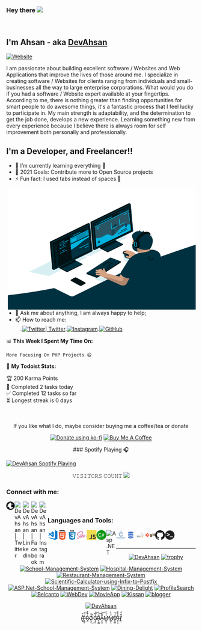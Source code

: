 ### Hey there <img src="https://media.giphy.com/media/hvRJCLFzcasrR4ia7z/giphy.gif" width="25px">
<br />

## I'm Ahsan - aka [DevAhsan][website] 
[![Website](https://img.shields.io/website?label=itechsolution.xyz&style=for-the-badge&url=https%3A%2F%2Fitechsolution.xyz)](https://itechsolution.xyz)

I am passionate about building excellent software / Websites and Web Applications that improve the lives of those around me. I specialize in creating software / Websites for clients ranging from individuals and small-businesses all the way to large enterprise corporations. What would you do if you had a software / Website expert available at your fingertips. According to me, there is nothing greater than finding opportunities for smart people to do awesome things, it's a fantastic process that I feel lucky to participate in. My main strength is adaptability, and the determination to get the job done, develops a new experience. Learning something new from every experience because I believe there is always room for self improvement both personally and professionally.

## I'm a Developer, and Freelancer!!

- 🌱 I’m currently learning everything 🤣
- 🥅 2021 Goals: Contribute more to Open Source projects
- ⚡ Fun fact: I used tabs instead of spaces 🤞

<img align="right" alt="GIF" src="./PROGRAMMING.gif" width="500" height="320" />

- 💬 Ask me about anything, I am always happy to help;
- 📫 How to reach me:<br>
&emsp;<a href="https://twitter.com/AHSAN30228618">
  <img align="center" alt="Twitter| Twitter" width="22px" src="https://cdn.jsdelivr.net/npm/simple-icons@v3/icons/twitter.svg" />
</a> <a href="https://www.instagram.com/ahankhn/">
  <img align="center" alt="Instagram" width="22px" src="https://cdn.jsdelivr.net/npm/simple-icons@v3/icons/instagram.svg" />
</a> <a href="https://github.com/Ahsan804">
  <img align="center" alt="GitHub" width="22px" src="https://cdn.jsdelivr.net/npm/simple-icons@3.5.0/icons/github.svg" />
</a>

📊 **This Week I Spent My Time On:**
<!--START_SECTION:waka-->
```text
More Focusing On PHP Projects 😃
```
<!--END_SECTION:waka-->

🚧 **My Todoist Stats:**
<!-- TODO-IST:START -->
🏆  200 Karma Points           
🌸  Completed 2 tasks today           
✅  Completed 12 tasks so far           
⏳  Longest streak is 0 days
<!-- TODO-IST:END -->
<br />

<p align="center"> If you like what I do, maybe consider buying me a coffee/tea or donate </p>
<p align="center">
<a href="https://ko-fi.com/Devahsan"><img alt="Donate using ko-fi" src="https://www.ko-fi.com/img/githubbutton_sm.svg"></a>
<a href="https://www.buymeacoffee.com/DevAhsan" target="buymeacoffee"><img src="https://www.buymeacoffee.com/assets/img/custom_images/orange_img.png" alt="Buy Me A Coffee" style="height: 41px !important;width: 174px !important;box-shadow: 0px 3px 2px 0px rgba(190, 190, 190, 0.5) !important;-webkit-box-shadow: 0px 3px 2px 0px rgba(190, 190, 190, 0.5) !important;" ></a>
</p>


<p align="center">
### Spotify Playing 🎧

[<img src="https://now-playing-codestackr.vercel.app/api/spotify-playing" alt="DevAhsan Spotify Playing" width="350" />](https://open.spotify.com/playlist/1S6wQlLBxCk5TCVthSfWO0)<p align="center"> 
 𝚅𝙸𝚂𝙸𝚃𝙾𝚁𝚂 𝙲𝙾𝚄𝙽𝚃
 <img src="https://profile-counter.glitch.me/Ahsan804/count.svg" />
</p>


### Connect with me:

[<img align="left" alt="Itechsolution.com" width="22px" src="https://raw.githubusercontent.com/iconic/open-iconic/master/svg/globe.svg" />][website]
[<img align="left" alt="DevAhsan | Twitter" width="22px" src="https://cdn.jsdelivr.net/npm/simple-icons@v3/icons/twitter.svg" />][twitter]
[<img align="left" alt="DevAhsan | LinkedIn" width="22px" src="https://cdn.jsdelivr.net/npm/simple-icons@v3/icons/linkedin.svg" />][linkedin]
[<img align="left" alt="DevAhsan | Facebook" width="22px" src="https://cdn.jsdelivr.net/npm/simple-icons@v3/icons/facebook.svg" />][facebook]
[<img align="left" alt="DevAhsan | Instagram" width="22px" src="https://cdn.jsdelivr.net/npm/simple-icons@v3/icons/instagram.svg" />][instagram]

<br />

### Languages and Tools:

<img align="left" alt="Visual Studio Code" width="26px" src="https://raw.githubusercontent.com/github/explore/80688e429a7d4ef2fca1e82350fe8e3517d3494d/topics/visual-studio-code/visual-studio-code.png" />
<img align="left" alt="HTML5" width="26px" src="https://raw.githubusercontent.com/github/explore/80688e429a7d4ef2fca1e82350fe8e3517d3494d/topics/html/html.png" />
<img align="left" alt="CSS3" width="26px" src="https://raw.githubusercontent.com/github/explore/80688e429a7d4ef2fca1e82350fe8e3517d3494d/topics/css/css.png" />
<img align="left" alt="Sass" width="26px" src="https://raw.githubusercontent.com/github/explore/80688e429a7d4ef2fca1e82350fe8e3517d3494d/topics/sass/sass.png" />
<img align="left" alt="JavaScript" width="26px" src="https://raw.githubusercontent.com/github/explore/80688e429a7d4ef2fca1e82350fe8e3517d3494d/topics/javascript/javascript.png" />
<img align="left" alt="C#" width="26px" src="https://raw.githubusercontent.com/github/explore/80688e429a7d4ef2fca1e82350fe8e3517d3494d/topics/csharp/csharp.png" />
<img align="left" alt="Asp .NET" width="26px" src="https://www.c-sharpcorner.com/UploadFile/MinorCatImages/asp-dot-net-programming_060516203.png.ashx?width=100%&heigt=100%" />
<img align="left" alt="C" width="26px" src="https://raw.githubusercontent.com/github/explore/80688e429a7d4ef2fca1e82350fe8e3517d3494d/topics/c/c.png" />
<img align="left" alt="SQL" width="26px" src="https://raw.githubusercontent.com/github/explore/80688e429a7d4ef2fca1e82350fe8e3517d3494d/topics/sql/sql.png" />
<img align="left" alt="MySQL" width="26px" src="https://raw.githubusercontent.com/github/explore/80688e429a7d4ef2fca1e82350fe8e3517d3494d/topics/mysql/mysql.png" />
<img align="left" alt="Git" width="26px" src="https://raw.githubusercontent.com/github/explore/80688e429a7d4ef2fca1e82350fe8e3517d3494d/topics/git/git.png" />
<img align="left" alt="GitHub" width="26px" src="https://raw.githubusercontent.com/github/explore/78df643247d429f6cc873026c0622819ad797942/topics/github/github.png" />
<img align="left" alt="Terminal" width="26px" src="https://raw.githubusercontent.com/github/explore/80688e429a7d4ef2fca1e82350fe8e3517d3494d/topics/terminal/terminal.png" />

<br />
<br />
<hr>

<p align="center"> 
<a href="https://github.com/Ahsan804"><img title="DevAhsan" src="https://github-readme-stats.vercel.app/api?username=ahsan804&show_icons=true&theme=vue-dark"></a>
<a href="https://github.com/Ahsan804"><img title="trophy" src="https://github-profile-trophy.vercel.app/?username=ahsan804&theme=monokai"></a>
</p>
<p align="center">
<a href="https://github.com/Ahsan804/School-Management-System"><img title="School-Management-System" src="https://github-readme-stats.vercel.app/api/pin/?username=ahsan804&repo=School-Management-System&theme=vue-dark"></a>
<a href="https://github.com/Ahsan804/Hospital-Management-System"><img title="Hospital-Management-System" src="https://github-readme-stats.vercel.app/api/pin/?username=Ahsan804&repo=Hospital-Management-System&theme=vue-dark"></a>
<a href="https://github.com/Ahsan804/Restaurant-Management-System"><img title="Restaurant-Management-System" src="https://github-readme-stats.vercel.app/api/pin/?username=Ahsan804&repo=Restaurant-Management-System&theme=vue-dark"></a>
<a href="https://github.com/Ahsan804/Scientific-Calculator-using-Infix-to-Postfix"><img title="Scientific-Calculator-using-Infix-to-Postfix" src="https://github-readme-stats.vercel.app/api/pin/?username=Ahsan804&repo=Scientific-Calculator-using-Infix-to-Postfix&theme=vue-dark"></a>
<a href="https://github.com/Ahsan804/ASP.Net-School-Management-System"><img title="ASP.Net-School-Management-System" src="https://github-readme-stats.vercel.app/api/pin/?username=Ahsan804&repo=ASP.Net-School-Management-System&theme=vue-dark"></a>
<a href="https://github.com/Ahsan804/Dining-Delight"><img title="Dining-Delight" src="https://github-readme-stats.vercel.app/api/pin/?username=Ahsan804&repo=Dining-Delight&theme=vue-dark"></a>
<a href="https://ahsan804.github.io/ProfileSearch/" target="_blank"><img title="ProfileSearch" src="https://github-readme-stats.vercel.app/api/pin/?username=Ahsan804&repo=ProfileSearch&theme=vue-dark"></a>
<a href="https://ahsan804.github.io/Belcanto/" target="_blank"><img title="Belcanto" src="https://github-readme-stats.vercel.app/api/pin/?username=Ahsan804&repo=Belcanto&theme=vue-dark"></a>
<a href="https://ahsan804.github.io/WebDev/" target="_blank"><img title="WebDev" src="https://github-readme-stats.vercel.app/api/pin/?username=Ahsan804&repo=WebDev&theme=vue-dark"></a>
<a href="https://ahsan804.github.io/MovieApp/" target="_blank"><img title="MovieApp" src="https://github-readme-stats.vercel.app/api/pin/?username=Ahsan804&repo=MovieApp&theme=vue-dark"></a>
<a href="https://ahsan804.github.io/Kissan/" target="_blank"><img title="Kissan" src="https://github-readme-stats.vercel.app/api/pin/?username=Ahsan804&repo=Kissan&theme=vue-dark"></a>
<a href="https://ahsan804.github.io/blogger/" target="_blank"><img title="blogger" src="https://github-readme-stats.vercel.app/api/pin/?username=Ahsan804&repo=blogger&theme=vue-dark"></a>




<p align="center">
<a href="https://github.com/Ahsan804"><img title="DevAhsan" src="https://github-readme-stats.vercel.app/api/top-langs/?username=ahsan804&theme=vue-dark"></a>
</p>


<p align="center"> (̴͙̦̔̀͛P̴̞͇̝̀͛͝R̴̝̫͑͒͒O̸͔͓͐͊̚͜G̵͎̙͉̔͆͝R̴̢͙͇̐͝A̴̡̠̺͌͛͝Ḿ̸͇̘͉̒̓Ḿ̸͇̘͉̒̓É̸̡̫͇́͝R̴͓̝͙͒̾̾)̸̙̝̽͋̈́</p>


[website]: https://itechsolution.xyz
[twitter]: https://twitter.com/AHSAN30228618
[instagram]: https://instagram.com/ahankhn
[linkedin]: https://linkedin.com/in/ahsan-nadeem-260806159
[facebook]: https://www.facebook.com/MUH.AHSAN804
